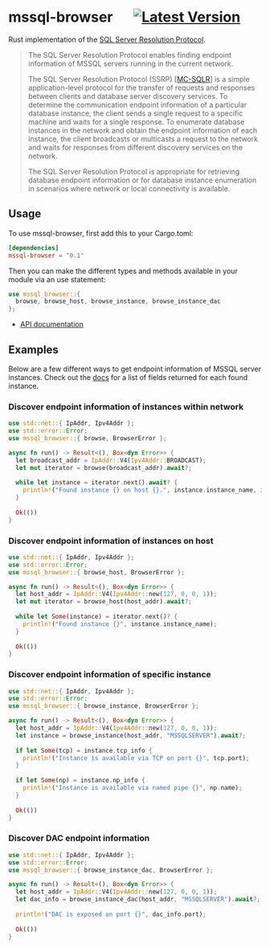 # mssql-browser &emsp; [![Latest Version]][crates.io]

[Latest Version]: https://img.shields.io/crates/v/mssql-browser.svg
[crates.io]: https://crates.io/crates/mssql-browser

Rust implementation of the [SQL Server Resolution Protocol](https://docs.microsoft.com/en-us/openspecs/windows_protocols/ms-wpo/c67adffd-2740-435d-bda7-dc66fb13f1b7).

> The SQL Server Resolution Protocol enables finding endpoint information of MSSQL servers running in the current network.
>
> The SQL Server Resolution Protocol (SSRP) [[MC-SQLR](https://docs.microsoft.com/en-us/openspecs/windows_protocols/mc-sqlr/1ea6e25f-bff9-4364-ba21-5dc449a601b7)] is a simple application-level protocol for the transfer of requests and responses between clients and database server discovery services. To determine the communication endpoint information of a particular database instance, the client sends a single request to a specific machine and waits for a single response. To enumerate database instances in the network and obtain the endpoint information of each instance, the client broadcasts or multicasts a request to the network and waits for responses from different discovery services on the network.
>
> The SQL Server Resolution Protocol is appropriate for retrieving database endpoint information or for database instance enumeration in scenarios where network or local connectivity is available.

## Usage
To use mssql-browser, first add this to your Cargo.toml:
```toml
[dependencies]
mssql-browser = "0.1"
```

Then you can make the different types and methods available in your module via an use statement:
```rust
use mssql_browser::{ 
  browse, browse_host, browse_instance, browse_instance_dac
};
```

- [API documentation](https://docs.rs/mssql-browser)

## Examples
Below are a few different ways to get endpoint information of MSSQL server instances.
Check out the [docs](https://docs.rs/mssql-browser/*/mssql_browser/struct.InstanceInfo.html) for a list of fields returned for each found instance.

### Discover endpoint information of instances within network
```rust
use std::net::{ IpAddr, Ipv4Addr };
use std::error::Error;
use mssql_browser::{ browse, BrowserError };

async fn run() -> Result<(), Box<dyn Error>> {
  let broadcast_addr = IpAddr::V4(Ipv4Addr::BROADCAST);
  let mut iterator = browse(broadcast_addr).await?;
  
  while let instance = iterator.next().await? {
    println!("Found instance {} on host {}.", instance.instance_name, instance.addr);
  }
  
  Ok(())
}
```

### Discover endpoint information of instances on host
```rust
use std::net::{ IpAddr, Ipv4Addr };
use std::error::Error;
use mssql_browser::{ browse_host, BrowserError };

async fn run() -> Result<(), Box<dyn Error>> {
  let host_addr = IpAddr::V4(Ipv4Addr::new(127, 0, 0, 1));
  let mut iterator = browse_host(host_addr).await?;
  
  while let Some(instance) = iterator.next()? {
    println!("Found instance {}", instance.instance_name);
  }
  
  Ok(())
}
```

### Discover endpoint information of specific instance
```rust
use std::net::{ IpAddr, Ipv4Addr };
use std::error::Error;
use mssql_browser::{ browse_instance, BrowserError };

async fn run() -> Result<(), Box<dyn Error>> {
  let host_addr = IpAddr::V4(Ipv4Addr::new(127, 0, 0, 1));
  let instance = browse_instance(host_addr, "MSSQLSERVER").await?;
  
  if let Some(tcp) = instance.tcp_info {
    println!("Instance is available via TCP on port {}", tcp.port);
  }
 
  if let Some(np) = instance.np_info {
    println!("Instance is available via named pipe {}", np.name);
  }
 
  Ok(())
}
```

### Discover DAC endpoint information
```rust
use std::net::{ IpAddr, Ipv4Addr };
use std::error::Error;
use mssql_browser::{ browse_instance_dac, BrowserError };

async fn run() -> Result<(), Box<dyn Error>> {
  let host_addr = IpAddr::V4(Ipv4Addr::new(127, 0, 0, 1));
  let dac_info = browse_instance_dac(host_addr, "MSSQLSERVER").await?;
  
  println!("DAC is exposed on port {}", dac_info.port);
 
  Ok(())
}
```
